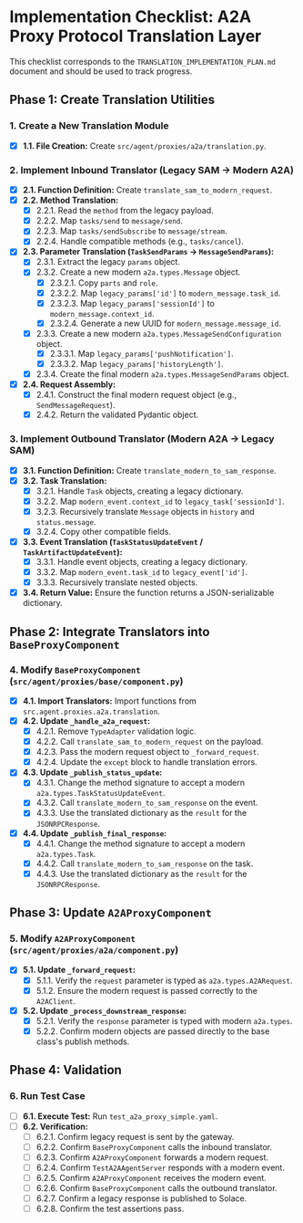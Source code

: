 # Implementation Checklist: A2A Proxy Protocol Translation Layer

This checklist corresponds to the `TRANSLATION_IMPLEMENTATION_PLAN.md` document and should be used to track progress.

## Phase 1: Create Translation Utilities

### 1. Create a New Translation Module

- [x] **1.1. File Creation:** Create `src/agent/proxies/a2a/translation.py`.

### 2. Implement Inbound Translator (Legacy SAM -> Modern A2A)

- [x] **2.1. Function Definition:** Create `translate_sam_to_modern_request`.
- [x] **2.2. Method Translation:**
    - [x] 2.2.1. Read the `method` from the legacy payload.
    - [x] 2.2.2. Map `tasks/send` to `message/send`.
    - [x] 2.2.3. Map `tasks/sendSubscribe` to `message/stream`.
    - [x] 2.2.4. Handle compatible methods (e.g., `tasks/cancel`).
- [x] **2.3. Parameter Translation (`TaskSendParams` -> `MessageSendParams`):**
    - [x] 2.3.1. Extract the legacy `params` object.
    - [x] 2.3.2. Create a new modern `a2a.types.Message` object.
        - [x] 2.3.2.1. Copy `parts` and `role`.
        - [x] 2.3.2.2. Map `legacy_params['id']` to `modern_message.task_id`.
        - [x] 2.3.2.3. Map `legacy_params['sessionId']` to `modern_message.context_id`.
        - [x] 2.3.2.4. Generate a new UUID for `modern_message.message_id`.
    - [x] 2.3.3. Create a new modern `a2a.types.MessageSendConfiguration` object.
        - [x] 2.3.3.1. Map `legacy_params['pushNotification']`.
        - [x] 2.3.3.2. Map `legacy_params['historyLength']`.
    - [x] 2.3.4. Create the final modern `a2a.types.MessageSendParams` object.
- [x] **2.4. Request Assembly:**
    - [x] 2.4.1. Construct the final modern request object (e.g., `SendMessageRequest`).
    - [x] 2.4.2. Return the validated Pydantic object.

### 3. Implement Outbound Translator (Modern A2A -> Legacy SAM)

- [x] **3.1. Function Definition:** Create `translate_modern_to_sam_response`.
- [x] **3.2. Task Translation:**
    - [x] 3.2.1. Handle `Task` objects, creating a legacy dictionary.
    - [x] 3.2.2. Map `modern_event.context_id` to `legacy_task['sessionId']`.
    - [x] 3.2.3. Recursively translate `Message` objects in `history` and `status.message`.
    - [x] 3.2.4. Copy other compatible fields.
- [x] **3.3. Event Translation (`TaskStatusUpdateEvent` / `TaskArtifactUpdateEvent`):**
    - [x] 3.3.1. Handle event objects, creating a legacy dictionary.
    - [x] 3.3.2. Map `modern_event.task_id` to `legacy_event['id']`.
    - [x] 3.3.3. Recursively translate nested objects.
- [x] **3.4. Return Value:** Ensure the function returns a JSON-serializable dictionary.

## Phase 2: Integrate Translators into `BaseProxyComponent`

### 4. Modify `BaseProxyComponent` (`src/agent/proxies/base/component.py`)

- [x] **4.1. Import Translators:** Import functions from `src.agent.proxies.a2a.translation`.
- [x] **4.2. Update `_handle_a2a_request`:**
    - [x] 4.2.1. Remove `TypeAdapter` validation logic.
    - [x] 4.2.2. Call `translate_sam_to_modern_request` on the payload.
    - [x] 4.2.3. Pass the modern request object to `_forward_request`.
    - [x] 4.2.4. Update the `except` block to handle translation errors.
- [x] **4.3. Update `_publish_status_update`:**
    - [x] 4.3.1. Change the method signature to accept a modern `a2a.types.TaskStatusUpdateEvent`.
    - [x] 4.3.2. Call `translate_modern_to_sam_response` on the event.
    - [x] 4.3.3. Use the translated dictionary as the `result` for the `JSONRPCResponse`.
- [x] **4.4. Update `_publish_final_response`:**
    - [x] 4.4.1. Change the method signature to accept a modern `a2a.types.Task`.
    - [x] 4.4.2. Call `translate_modern_to_sam_response` on the task.
    - [x] 4.4.3. Use the translated dictionary as the `result` for the `JSONRPCResponse`.

## Phase 3: Update `A2AProxyComponent`

### 5. Modify `A2AProxyComponent` (`src/agent/proxies/a2a/component.py`)

- [x] **5.1. Update `_forward_request`:**
    - [x] 5.1.1. Verify the `request` parameter is typed as `a2a.types.A2ARequest`.
    - [x] 5.1.2. Ensure the modern request is passed correctly to the `A2AClient`.
- [x] **5.2. Update `_process_downstream_response`:**
    - [x] 5.2.1. Verify the `response` parameter is typed with modern `a2a.types`.
    - [x] 5.2.2. Confirm modern objects are passed directly to the base class's publish methods.

## Phase 4: Validation

### 6. Run Test Case

- [ ] **6.1. Execute Test:** Run `test_a2a_proxy_simple.yaml`.
- [ ] **6.2. Verification:**
    - [ ] 6.2.1. Confirm legacy request is sent by the gateway.
    - [ ] 6.2.2. Confirm `BaseProxyComponent` calls the inbound translator.
    - [ ] 6.2.3. Confirm `A2AProxyComponent` forwards a modern request.
    - [ ] 6.2.4. Confirm `TestA2AAgentServer` responds with a modern event.
    - [ ] 6.2.5. Confirm `A2AProxyComponent` receives the modern event.
    - [ ] 6.2.6. Confirm `BaseProxyComponent` calls the outbound translator.
    - [ ] 6.2.7. Confirm a legacy response is published to Solace.
    - [ ] 6.2.8. Confirm the test assertions pass.
